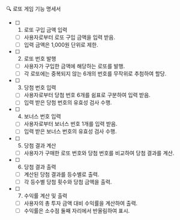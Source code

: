 🔍 로또 게임 기능 명세서

- [ ] 1. 로또 구입 금액 입력

  - [ ] 사용자로부터 로또 구입 금액을 입력 받음.
  - [ ] 입력 금액은 1,000원 단위로 제한.

- [ ] 2. 로또 번호 발행

  - [ ] 사용자가 구입한 금액에 해당하는 로또를 발행.
  - [ ] 각 로또에는 중복되지 않는 6개의 번호를 무작위로 추첨하여 할당.

- [ ] 3. 당첨 번호 입력

  - [ ] 사용자로부터 당첨 번호 6개를 쉼표로 구분하여 입력 받음.
  - [ ] 입력 받은 당첨 번호의 유효성 검사 수행.

- [ ] 4. 보너스 번호 입력

  - [ ] 사용자로부터 보너스 번호 1개를 입력 받음.
  - [ ] 입력 받은 보너스 번호의 유효성 검사 수행.

- [ ] 5. 당첨 결과 계산

  - [ ] 사용자가 구매한 로또 번호와 당첨 번호를 비교하여 당첨 결과를 계산.

- [ ] 6. 당첨 결과 출력

  - [ ] 계산된 당첨 결과를 등수별로 출력.
  - [ ] 각 등수별 당첨 횟수와 당첨 금액을 출력.

- [ ] 7. 수익률 계산 및 출력

  - [ ] 사용자의 총 투자 금액 대비 수익률을 계산하여 출력.
  - [ ] 수익률은 소수점 둘째 자리에서 반올림하여 표시.
